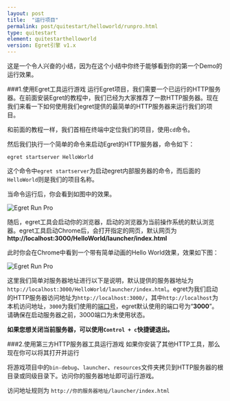 ```yaml
---
layout: post
title:  "运行项目"
permalink: post/quitestart/helloworld/runpro.html
type: quitestart
element: quitestarthelloworld
version: Egret引擎 v1.x
---
```


这是一个令人兴奋的小结，因为在这个小结中你终于能够看到你的第一个Demo的运行效果。

###1.使用Egret工具运行游戏
运行Egret项目，我们需要一个已运行的HTTP服务器。在前面安装Egret的教程中，我们已经为大家推荐了一款HTTP服务器。现在我们来看一下如何使用我们egret提供的最简单的HTTP服务器来运行我们的项目。

和前面的教程一样，我们首相在终端中定位我们的项目，使用`cd`命令。

然后我们执行一个简单的命令来启动Egret的HTTP服务器，命令如下：

`egret startserver HelloWorld`

这个命令中`egret startserver`为启动egret内部服务器的命令，而后面的`HelloWorld`则是我们的项目名称。

当命令运行后，你会看到如图中的效果。

![Egret Run Pro]({{site.baseurl}}/assets/img/egrethelloworld1.png)

随后，egret工具会启动你的浏览器，启动的浏览器为当前操作系统的默认浏览器。egret工具启动Chrome后，会打开指定的网页，默认网页为**http://localhost:3000/HelloWorld/launcher/index.html**

此时你会在Chrome中看到一个带有简单动画的Hello World效果，效果如下图：

![Egret Run Pro]({{site.baseurl}}/assets/img/egrethelloworld2.png)

这里我们简单对服务器地址进行以下是说明，默认提供的服务器地址为`http://localhost:3000/HelloWorld/launcher/index.html`。egret为我们启动的HTTP服务器访问地址为`http://localhost:3000/`，其中`http://localhost`为本机访问地址，`3000`为我们使用的<a href="http://zh.wikipedia.org/wiki/TCP/UDP%E7%AB%AF%E5%8F%A3%E5%88%97%E8%A1%A8" target="_blank">端口号</a>，egret默认使用的端口号为“**3000**”。请确保在启动服务器之前，3000端口为未使用状态。

**如果您想关闭当前服务器，可以使用`Control + c`快捷键退出。**

###2.使用第三方HTTP服务器工具运行游戏
如果你安装了其他HTTP工具，那么现在你可以将其打开并运行

将游戏项目中的`bin-debug`、`launcher`、`resources`文件夹拷贝到HTTP服务器的根目录或同级目录下。访问你的服务器地址即可运行游戏。

访问地址规则为 `http://你的服务器地址/launcher/index.html`